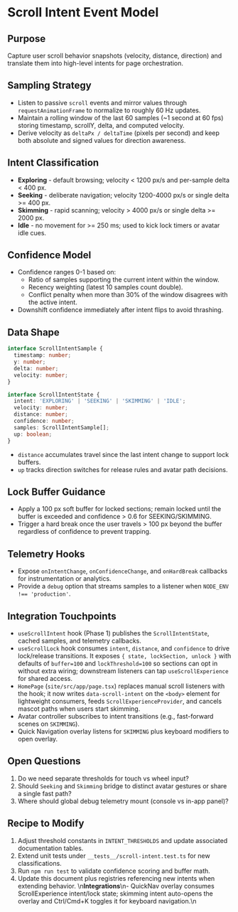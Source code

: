 ﻿# Scroll Intent Event Model

## Purpose
Capture user scroll behavior snapshots (velocity, distance, direction) and translate them into high-level intents for page orchestration.

## Sampling Strategy
- Listen to passive `scroll` events and mirror values through `requestAnimationFrame` to normalize to roughly 60 Hz updates.
- Maintain a rolling window of the last 60 samples (~1 second at 60 fps) storing timestamp, scrollY, delta, and computed velocity.
- Derive velocity as `deltaPx / deltaTime` (pixels per second) and keep both absolute and signed values for direction awareness.

## Intent Classification
- **Exploring** - default browsing; velocity < 1200 px/s and per-sample delta < 400 px.
- **Seeking** - deliberate navigation; velocity 1200-4000 px/s or single delta >= 400 px.
- **Skimming** - rapid scanning; velocity > 4000 px/s or single delta >= 2000 px.
- **Idle** - no movement for >= 250 ms; used to kick lock timers or avatar idle cues.

## Confidence Model
- Confidence ranges 0-1 based on:
  - Ratio of samples supporting the current intent within the window.
  - Recency weighting (latest 10 samples count double).
  - Conflict penalty when more than 30% of the window disagrees with the active intent.
- Downshift confidence immediately after intent flips to avoid thrashing.

## Data Shape
```ts
interface ScrollIntentSample {
  timestamp: number;
  y: number;
  delta: number;
  velocity: number;
}

interface ScrollIntentState {
  intent: 'EXPLORING' | 'SEEKING' | 'SKIMMING' | 'IDLE';
  velocity: number;
  distance: number;
  confidence: number;
  samples: ScrollIntentSample[];
  up: boolean;
}
```
- `distance` accumulates travel since the last intent change to support lock buffers.
- `up` tracks direction switches for release rules and avatar path decisions.

## Lock Buffer Guidance
- Apply a 100 px soft buffer for locked sections; remain locked until the buffer is exceeded and confidence > 0.6 for SEEKING/SKIMMING.
- Trigger a hard break once the user travels > 100 px beyond the buffer regardless of confidence to prevent trapping.

## Telemetry Hooks
- Expose `onIntentChange`, `onConfidenceChange`, and `onHardBreak` callbacks for instrumentation or analytics.
- Provide a `debug` option that streams samples to a listener when `NODE_ENV !== 'production'`.

## Integration Touchpoints
- `useScrollIntent` hook (Phase 1) publishes the `ScrollIntentState`, cached samples, and telemetry callbacks.
- `useScrollLock` hook consumes `intent`, `distance`, and `confidence` to drive lock/release transitions. It exposes `{ state, lockSection, unlock }` with defaults of `buffer=100` and `lockThreshold=100` so sections can opt in without extra wiring; downstream listeners can tap `useScrollExperience` for shared access.
- `HomePage` (`site/src/app/page.tsx`) replaces manual scroll listeners with the hook; it now writes `data-scroll-intent` on the `<body>` element for lightweight consumers, feeds `ScrollExperienceProvider`, and cancels mascot paths when users start skimming.
- Avatar controller subscribes to intent transitions (e.g., fast-forward scenes on `SKIMMING`).
- Quick Navigation overlay listens for `SKIMMING` plus keyboard modifiers to open overlay.

## Open Questions
1. Do we need separate thresholds for touch vs wheel input?
2. Should `Seeking` and `Skimming` bridge to distinct avatar gestures or share a single fast path?
3. Where should global debug telemetry mount (console vs in-app panel)?

## Recipe to Modify
1. Adjust threshold constants in `INTENT_THRESHOLDS` and update associated documentation tables.
2. Extend unit tests under `__tests__/scroll-intent.test.ts` for new classifications.
3. Run `npm run test` to validate confidence scoring and buffer math.
4. Update this document plus registries referencing new intents when extending behavior.
\n**Integrations**\n- QuickNav overlay consumes ScrollExperience intent/lock state; skimming intent auto-opens the overlay and Ctrl/Cmd+K toggles it for keyboard navigation.\n

